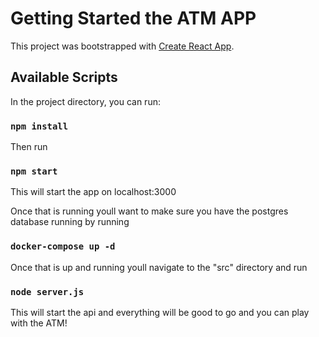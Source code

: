 # Getting Started the ATM APP

This project was bootstrapped with [Create React App](https://github.com/facebook/create-react-app).

## Available Scripts

In the project directory, you can run:

### `npm install`

Then run 

### `npm start`

This will start the app on localhost:3000

Once that is running youll want to make sure you have the postgres database running by running 

### `docker-compose up -d`

Once that is up and running youll navigate to the "src" directory and run 

### `node server.js`

This will start the api and everything will be good to go and you can play with the ATM!


